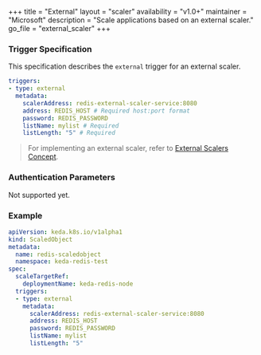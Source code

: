 +++
title = "External"
layout = "scaler"
availability = "v1.0+"
maintainer = "Microsoft"
description = "Scale applications based on an external scaler."
go_file = "external_scaler"
+++

### Trigger Specification

This specification describes the `external` trigger for an external scaler.

```yaml
triggers:
- type: external
  metadata:
    scalerAddress: redis-external-scaler-service:8080
    address: REDIS_HOST # Required host:port format
    password: REDIS_PASSWORD
    listName: mylist # Required
    listLength: "5" # Required
```

> For implementing an external scaler, refer to [External Scalers Concept](../concepts/external-scalers.md).

### Authentication Parameters

Not supported yet.

### Example

```yaml
apiVersion: keda.k8s.io/v1alpha1
kind: ScaledObject
metadata:
  name: redis-scaledobject
  namespace: keda-redis-test
spec:
  scaleTargetRef:
    deploymentName: keda-redis-node
  triggers:
  - type: external
    metadata:
      scalerAddress: redis-external-scaler-service:8080
      address: REDIS_HOST
      password: REDIS_PASSWORD
      listName: mylist
      listLength: "5"
```
